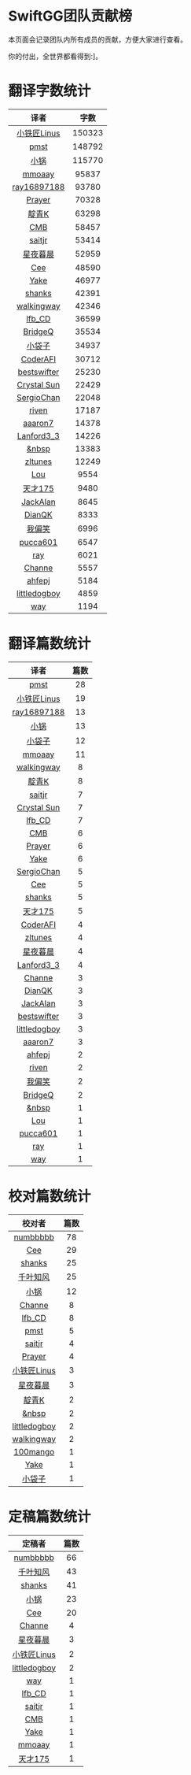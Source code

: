 
# SwiftGG团队贡献榜

本页面会记录团队内所有成员的贡献，方便大家进行查看。

你的付出，全世界都看得到:]。

# 翻译字数统计

| 译者 | 字数 |
| :------------: | :------------: |
| [小铁匠Linus](http://linusling.com) | 150323 |
| [pmst](http://www.jianshu.com/users/596f2ba91ce9/latest_articles) | 148792 |
| [小锅](http://www.swiftyper.com) | 115770 |
| [mmoaay](http://mmoaay.photo/) | 95837 |
| [ray16897188](http://www.jianshu.com/users/97c49dfd1f9f/latest_articles) | 93780 |
| [Prayer](http://www.futantan.com) | 70328 |
| [靛青K](http://blog.dianqk.org/) | 63298 |
| [CMB](https://github.com/chenmingbiao) | 58457 |
| [saitjr](http://www.saitjr.com) | 53414 |
| [星夜暮晨](http://www.jianshu.com/users/ef1058d2d851) | 52959 |
| [Cee](https://github.com/Cee) | 48590 |
| [Yake](http://blog.csdn.net/yake_099) | 46977 |
| [shanks](http://codebuild.me/) | 42391 |
| [walkingway](http://chengway.in/) | 42346 |
| [lfb_CD](http://weibo.com/lfbWb) | 36599 |
| [BridgeQ](http://wxgbridgeq.github.io/) | 35534 |
| [小袋子](http://daizi.me) | 34937 |
| [CoderAFI](http://coderafi.github.io/) | 30712 |
| [bestswifter](http://bestswifter.com) | 25230 |
| [Crystal Sun](http://www.jianshu.com/users/7a2d2cc38444/latest_articles) | 22429 |
| [SergioChan](https://github.com/SergioChan) | 22048 |
| [riven](http://weibo.com/riven0951) | 17187 |
| [aaaron7](http://www.jianshu.com/users/9efd08855d3a/) | 14378 |
| [Lanford3_3](http://lanfordcai.github.io) | 14226 |
| [&nbsp](https://github.com/initiOSJava) | 13383 |
| [zltunes](http://zltunes.com) | 12249 |
| [Lou](undefined) | 9554 |
| [天才175](http://weibo.com/u/2916092907) | 9480 |
| [JackAlan](http://ijack.pw/) | 8645 |
| [DianQK](undefined) | 8333 |
| [我偏笑](http://blog.csdn.net/nsnirvana) | 6996 |
| [pucca601](http://weibo.com/601pucca) | 6547 |
| [ray](undefined) | 6021 |
| [Channe](undefined) | 5557 |
| [ahfepj](undefined) | 5184 |
| [littledogboy](undefined) | 4859 |
| [way](undefined) | 1194 |


# 翻译篇数统计

| 译者 | 篇数 |
| :------------: | :------------: |
| [pmst](http://www.jianshu.com/users/596f2ba91ce9/latest_articles) | 28 |
| [小铁匠Linus](http://linusling.com) | 19 |
| [ray16897188](http://www.jianshu.com/users/97c49dfd1f9f/latest_articles) | 13 |
| [小锅](http://www.swiftyper.com) | 13 |
| [小袋子](http://daizi.me) | 12 |
| [mmoaay](http://mmoaay.photo/) | 11 |
| [walkingway](http://chengway.in/) | 8 |
| [靛青K](http://blog.dianqk.org/) | 8 |
| [saitjr](http://www.saitjr.com) | 7 |
| [Crystal Sun](http://www.jianshu.com/users/7a2d2cc38444/latest_articles) | 7 |
| [lfb_CD](http://weibo.com/lfbWb) | 7 |
| [CMB](https://github.com/chenmingbiao) | 6 |
| [Prayer](http://www.futantan.com) | 6 |
| [Yake](http://blog.csdn.net/yake_099) | 6 |
| [SergioChan](https://github.com/SergioChan) | 5 |
| [Cee](https://github.com/Cee) | 5 |
| [shanks](http://codebuild.me/) | 5 |
| [天才175](http://weibo.com/u/2916092907) | 5 |
| [CoderAFI](http://coderafi.github.io/) | 4 |
| [zltunes](http://zltunes.com) | 4 |
| [星夜暮晨](http://www.jianshu.com/users/ef1058d2d851) | 4 |
| [Lanford3_3](http://lanfordcai.github.io) | 4 |
| [Channe](undefined) | 3 |
| [DianQK](undefined) | 3 |
| [JackAlan](http://ijack.pw/) | 3 |
| [bestswifter](http://bestswifter.com) | 3 |
| [littledogboy](undefined) | 3 |
| [aaaron7](http://www.jianshu.com/users/9efd08855d3a/) | 3 |
| [ahfepj](undefined) | 2 |
| [riven](http://weibo.com/riven0951) | 2 |
| [我偏笑](http://blog.csdn.net/nsnirvana) | 2 |
| [BridgeQ](http://wxgbridgeq.github.io/) | 2 |
| [&nbsp](https://github.com/initiOSJava) | 1 |
| [Lou](undefined) | 1 |
| [pucca601](http://weibo.com/601pucca) | 1 |
| [ray](undefined) | 1 |
| [way](undefined) | 1 |


# 校对篇数统计

| 校对者 | 篇数 |
| :------------: | :------------: |
| [numbbbbb](http://numbbbbb.com/) | 78 |
| [Cee](https://github.com/Cee) | 29 |
| [shanks](http://codebuild.me/) | 25 |
| [千叶知风](http://weibo.com/xiaoxxiao) | 25 |
| [小锅](http://www.swiftyper.com) | 12 |
| [Channe](undefined) | 8 |
| [lfb_CD](http://weibo.com/lfbWb) | 8 |
| [pmst](http://www.jianshu.com/users/596f2ba91ce9/latest_articles) | 5 |
| [saitjr](http://www.saitjr.com) | 4 |
| [Prayer](http://www.futantan.com) | 4 |
| [小铁匠Linus](http://linusling.com) | 3 |
| [星夜暮晨](http://www.jianshu.com/users/ef1058d2d851) | 3 |
| [靛青K](http://blog.dianqk.org/) | 2 |
| [&nbsp](https://github.com/initiOSJava) | 2 |
| [littledogboy](undefined) | 2 |
| [walkingway](http://chengway.in/) | 2 |
| [100mango](undefined) | 1 |
| [Yake](http://blog.csdn.net/yake_099) | 1 |
| [小袋子](http://daizi.me) | 1 |


# 定稿篇数统计

| 定稿者 | 篇数 |
| :------------: | :------------: |
| [numbbbbb](http://numbbbbb.com/) | 66 |
| [千叶知风](http://weibo.com/xiaoxxiao) | 43 |
| [shanks](http://codebuild.me/) | 41 |
| [小锅](http://www.swiftyper.com) | 23 |
| [Cee](https://github.com/Cee) | 20 |
| [Channe](undefined) | 4 |
| [星夜暮晨](http://www.jianshu.com/users/ef1058d2d851) | 3 |
| [小铁匠Linus](http://linusling.com) | 2 |
| [littledogboy](undefined) | 2 |
| [way](undefined) | 1 |
| [lfb_CD](http://weibo.com/lfbWb) | 1 |
| [saitjr](http://www.saitjr.com) | 1 |
| [CMB](https://github.com/chenmingbiao) | 1 |
| [Yake](http://blog.csdn.net/yake_099) | 1 |
| [mmoaay](http://mmoaay.photo/) | 1 |
| [天才175](http://weibo.com/u/2916092907) | 1 |